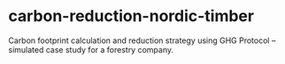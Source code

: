 # carbon-reduction-nordic-timber
Carbon footprint calculation and reduction strategy using GHG Protocol – simulated case study for a forestry company.
